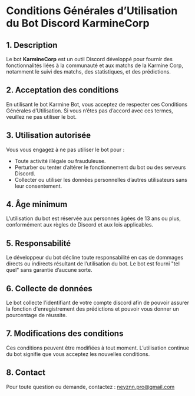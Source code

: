 # Conditions Générales d’Utilisation du Bot Discord KarmineCorp

## 1. Description
Le bot **KarmineCorp** est un outil Discord développé pour fournir des fonctionnalités liées à la communauté et aux matchs de la Karmine Corp, notamment le suivi des matchs, des statistiques, et des prédictions.

## 2. Acceptation des conditions
En utilisant le bot Karmine Bot, vous acceptez de respecter ces Conditions Générales d’Utilisation. Si vous n’êtes pas d’accord avec ces termes, veuillez ne pas utiliser le bot.

## 3. Utilisation autorisée
Vous vous engagez à ne pas utiliser le bot pour :
- Toute activité illégale ou frauduleuse.
- Perturber ou tenter d’altérer le fonctionnement du bot ou des serveurs Discord.
- Collecter ou utiliser les données personnelles d’autres utilisateurs sans leur consentement.

## 4. Âge minimum
L’utilisation du bot est réservée aux personnes âgées de 13 ans ou plus, conformément aux règles de Discord et aux lois applicables.

## 5. Responsabilité
Le développeur du bot décline toute responsabilité en cas de dommages directs ou indirects résultant de l’utilisation du bot. Le bot est fourni "tel quel" sans garantie d’aucune sorte.

## 6. Collecte de données
Le bot collecte l'identifiant de votre compte discord afin de pouvoir assurer la fonction d'enregistrement des prédictions et pouvoir vous donner un pourcentage de réussite.

## 7. Modifications des conditions
Ces conditions peuvent être modifiées à tout moment. L’utilisation continue du bot signifie que vous acceptez les nouvelles conditions.

## 8. Contact
Pour toute question ou demande, contactez : neyznn.pro@gmail.com
